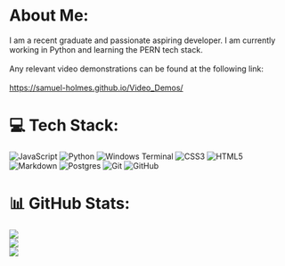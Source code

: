 # About Me:
I am a recent graduate and passionate aspiring developer. I am currently working in Python and learning the PERN tech stack.<br><br>Any relevant video demonstrations can be found at the following link:<br><br>https://samuel-holmes.github.io/Video_Demos/


# 💻 Tech Stack:
![JavaScript](https://img.shields.io/badge/javascript-%23323330.svg?style=for-the-badge&logo=javascript&logoColor=%23F7DF1E) ![Python](https://img.shields.io/badge/python-3670A0?style=for-the-badge&logo=python&logoColor=ffdd54) ![Windows Terminal](https://img.shields.io/badge/Windows%20Terminal-%234D4D4D.svg?style=for-the-badge&logo=windows-terminal&logoColor=white) ![CSS3](https://img.shields.io/badge/css3-%231572B6.svg?style=for-the-badge&logo=css3&logoColor=white) ![HTML5](https://img.shields.io/badge/html5-%23E34F26.svg?style=for-the-badge&logo=html5&logoColor=white) ![Markdown](https://img.shields.io/badge/markdown-%23000000.svg?style=for-the-badge&logo=markdown&logoColor=white) ![Postgres](https://img.shields.io/badge/postgres-%23316192.svg?style=for-the-badge&logo=postgresql&logoColor=white) ![Git](https://img.shields.io/badge/git-%23F05033.svg?style=for-the-badge&logo=git&logoColor=white) ![GitHub](https://img.shields.io/badge/github-%23121011.svg?style=for-the-badge&logo=github&logoColor=white)
# 📊 GitHub Stats:
![](https://github-readme-stats.vercel.app/api?username=Samuel-Holmes&theme=solarized-dark&hide_border=true&include_all_commits=false&count_private=false)<br/>
![](https://nirzak-streak-stats.vercel.app/?user=Samuel-Holmes&theme=solarized-dark&hide_border=true)<br/>
![](https://github-readme-stats.vercel.app/api/top-langs/?username=Samuel-Holmes&theme=solarized-dark&hide_border=true&include_all_commits=false&count_private=false&layout=compact)




